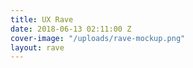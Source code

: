 ```yaml
---
title: UX Rave
date: 2018-06-13 02:11:00 Z
cover-image: "/uploads/rave-mockup.png"
layout: rave
---
```


